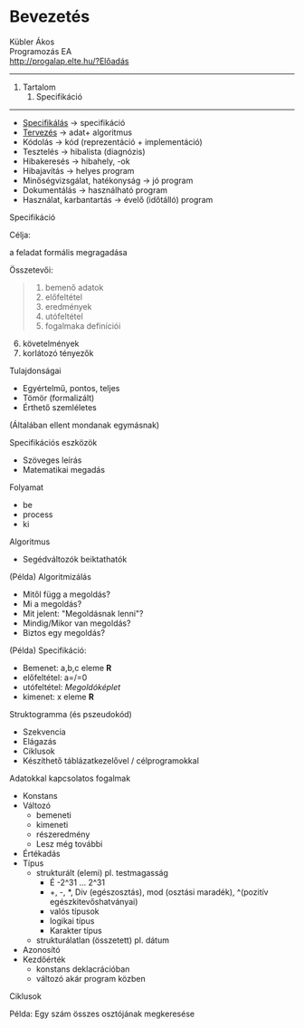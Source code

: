 # Bevezetés

Kübler Ákos<br>
Programozás EA<br>
http://progalap.elte.hu/?Előadás

---
1. Tartalom
    1. Specifikáció
---
- <u>Specifikálás</u> -> specifikáció
- <u>Tervezés</u> -> adat+ algoritmus
- Kódolás -> kód (reprezentáció + implementáció)
- Tesztelés -> hibalista (diagnózis)
- Hibakeresés -> hibahely, -ok
- Hibajavítás -> helyes program
- Minőségvizsgálat, hatékonyság -> jó program
- Dokumentálás -> használható program
- Használat, karbantartás -> évelő (időtálló) program

Specifikáció

Célja:

a feladat formális megragadása

Összetevői:

>1. bemenő adatok
>2. előfeltétel 
>3. eredmények
>4. utófeltétel
>5. fogalmaka definíciói

6. követelmények
7. korlátozó tényezők

Tulajdonságai
- Egyértelmű, pontos, teljes
- Tömör (formalizált)
- Érthető szemléletes

(Általában ellent mondanak egymásnak)

Specifikációs eszközök
- Szöveges leírás
- Matematikai megadás<br>

Folyamat
- be
- process
- ki

Algoritmus

- Segédváltozók beiktathatók

(Példa) Algoritmizálás

- Mitől függ a megoldás?
- Mi a megoldás?
- Mit jelent: "Megoldásnak lenni"?
- Mindig/Mikor van megoldás?
- Biztos egy megoldás?

(Példa) Specifikáció:
- Bemenet: a,b,c eleme **R**
- előfeltétel: a=/=0
- utófeltétel: *Megoldóképlet*
- kimenet: x eleme **R**

Struktogramma (és pszeudokód)
- Szekvencia
- Elágazás
- Ciklusok
- Készíthető táblázatkezelővel / célprogramokkal

Adatokkal kapcsolatos fogalmak
- Konstans
- Változó
    - bemeneti
    - kimeneti
    - részeredmény
    - Lesz még további
- Értékadás
- Típus
    - strukturált (elemi) pl. testmagasság
        - É -2^31 ... 2^31
        - +, -, *, Div (egészosztás), mod (osztási maradék), ^(pozitív egészkitevőshatványai)
        - valós típusok
        - logikai típus
        - Karakter típus
    - strukturálatlan (összetett) pl. dátum
- Azonosító
- Kezdőérték
    - konstans deklacrációban
    - változó akár program közben

Ciklusok

Példa: Egy szám összes osztójának megkeresése

